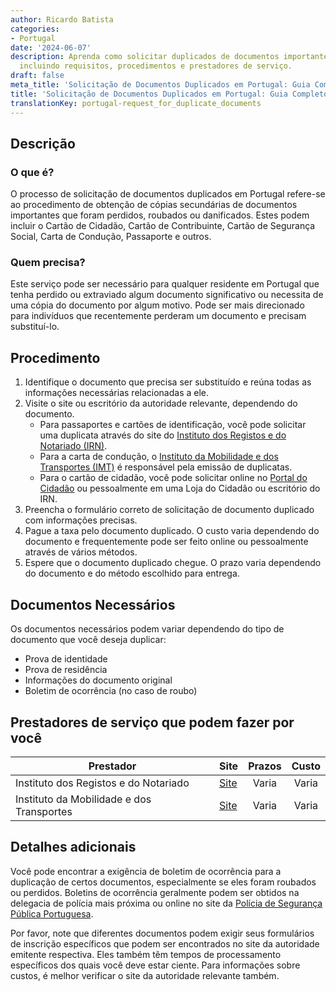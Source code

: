 ```yaml
---
author: Ricardo Batista
categories:
- Portugal
date: '2024-06-07'
description: Aprenda como solicitar duplicados de documentos importantes em Portugal,
  incluindo requisitos, procedimentos e prestadores de serviço.
draft: false
meta_title: 'Solicitação de Documentos Duplicados em Portugal: Guia Completo'
title: 'Solicitação de Documentos Duplicados em Portugal: Guia Completo'
translationKey: portugal-request_for_duplicate_documents
---
```



## Descrição
### O que é?
O processo de solicitação de documentos duplicados em Portugal refere-se ao procedimento de obtenção de cópias secundárias de documentos importantes que foram perdidos, roubados ou danificados. Estes podem incluir o Cartão de Cidadão, Cartão de Contribuinte, Cartão de Segurança Social, Carta de Condução, Passaporte e outros.

### Quem precisa?
Este serviço pode ser necessário para qualquer residente em Portugal que tenha perdido ou extraviado algum documento significativo ou necessita de uma cópia do documento por algum motivo. Pode ser mais direcionado para indivíduos que recentemente perderam um documento e precisam substituí-lo.

## Procedimento

1. Identifique o documento que precisa ser substituído e reúna todas as informações necessárias relacionadas a ele.
2. Visite o site ou escritório da autoridade relevante, dependendo do documento.
     - Para passaportes e cartões de identificação, você pode solicitar uma duplicata através do site do [Instituto dos Registos e do Notariado (IRN)](https://www.irn.justica.gov.pt/IRN/sections/irn/).
     - Para a carta de condução, o [Instituto da Mobilidade e dos Transportes (IMT)](https://www.imtonline.pt/) é responsável pela emissão de duplicatas.
     - Para o cartão de cidadão, você pode solicitar online no [Portal do Cidadão](https://www.portaldocidadao.pt/) ou pessoalmente em uma Loja do Cidadão ou escritório do IRN.
3. Preencha o formulário correto de solicitação de documento duplicado com informações precisas.
4. Pague a taxa pelo documento duplicado. O custo varia dependendo do documento e frequentemente pode ser feito online ou pessoalmente através de vários métodos.
5. Espere que o documento duplicado chegue. O prazo varia dependendo do documento e do método escolhido para entrega.

## Documentos Necessários
Os documentos necessários podem variar dependendo do tipo de documento que você deseja duplicar:

- Prova de identidade
- Prova de residência
- Informações do documento original
- Boletim de ocorrência (no caso de roubo)

## Prestadores de serviço que podem fazer por você

| Prestador        |     Site     |     Prazos    |       Custo      |
| --------------- | --------------- |  :-------------: | :-------------: |
| Instituto dos Registos e do Notariado      |  [Site](https://www.irn.justica.gov.pt/IRN/sections/irn/)       |      Varia      |        Varia       |
| Instituto da Mobilidade e dos Transportes      |  [Site](https://www.imtonline.pt/)       |      Varia      |        Varia       |

## Detalhes adicionais
Você pode encontrar a exigência de boletim de ocorrência para a duplicação de certos documentos, especialmente se eles foram roubados ou perdidos. Boletins de ocorrência geralmente podem ser obtidos na delegacia de polícia mais próxima ou online no site da [Polícia de Segurança Pública Portuguesa](https://www.psp.pt/).

Por favor, note que diferentes documentos podem exigir seus formulários de inscrição específicos que podem ser encontrados no site da autoridade emitente respectiva. Eles também têm tempos de processamento específicos dos quais você deve estar ciente. Para informações sobre custos, é melhor verificar o site da autoridade relevante também.